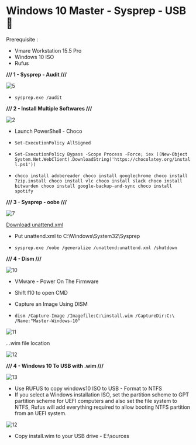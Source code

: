 # Windows 10 Master - Sysprep - USB 🦾

Prerequisite :

- Vmare Workstation 15.5 Pro
- Windows 10 ISO
- Rufus


**///  1 - Sysprep - Audit ///**

![5](https://user-images.githubusercontent.com/22911613/84352420-967a7d80-abbd-11ea-9540-a5a422b6fcbb.jpg)

- ``` sysprep.exe /audit ```

**///  2 - Install Multiple Softwares  ///**

![2](https://user-images.githubusercontent.com/22911613/84348996-a5116680-abb6-11ea-891e-e64e0c6cac97.jpg)

- Launch PowerShell - Choco

- ``` Set-ExecutionPolicy AllSigned ```
- ``` Set-ExecutionPolicy Bypass -Scope Process -Force; iex ((New-Object System.Net.WebClient).DownloadString('https://chocolatey.org/install.ps1')) ```
- ``` choco install adobereader choco install googlechrome choco install 7zip.install choco install vlc choco install slack choco install bitwarden choco install google-backup-and-sync choco install spotify ```


**///  3 - Sysprep - oobe  ///**

![7](https://user-images.githubusercontent.com/22911613/84355106-5669c980-abc2-11ea-97a2-74a4f6a6845a.jpg)

<a class="github-button" href="https://github.com/alexandreravelli/Windows10-Master-Sysprep-USB/archive/master.zip" data-color-scheme="no-preference: dark; light: dark; dark: dark;" data-icon="octicon-download" data-size="large" aria-label="Download alexandreravelli/Windows10-Master-Sysprep-USB on GitHub">Download unattend.xml </a>

- Put unattend.xml to C:\Windows\System32\Sysprep

- ``` sysprep.exe /oobe /generalize /unattend:unattend.xml /shutdown ```

**/// 4 - Dism ///**

![10](https://user-images.githubusercontent.com/22911613/84355474-f889b180-abc2-11ea-8a90-2c7ae33b6939.jpg)

- VMware - Power On The Firmware 
- Shift f10 to open CMD
- Capture an Image Using DISM 

- ``` dism /Capture-Image /Imagefile:C:\install.wim /CaptureDir:C:\ /Name:"Master-Windows-10" ```

![11](https://user-images.githubusercontent.com/22911613/84358253-2b35a900-abc7-11ea-8d9d-8e11cd809d94.jpg)

. .wim file location

![12](https://user-images.githubusercontent.com/22911613/84359154-84520c80-abc8-11ea-8e9f-4fb53ef5ddc9.jpg)

**/// 4 - Windows 10 To USB with .wim ///**

![13](https://user-images.githubusercontent.com/22911613/84360478-6be2f180-abca-11ea-96dc-21e30a98730a.jpg)

- Use RUFUS to copy windows10 ISO to USB - Format to NTFS
- If you select a Windows installation ISO, set the partition scheme to GPT partition scheme for UEFI computers and also set the file system to NTFS, Rufus will add everything required to allow booting NTFS partition from an UEFI system.

![12](https://user-images.githubusercontent.com/22911613/84361679-4ce55f00-abcc-11ea-8318-642d11987b65.jpg)

- Copy install.wim to your USB drive - E:\sources
